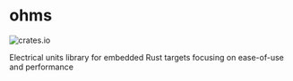 # ohms
![crates.io](https://img.shields.io/crates/v/ohms.svg)

Electrical units library for embedded Rust targets focusing on ease-of-use and performance
